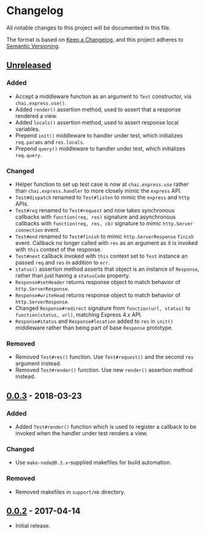 # Changelog
All notable changes to this project will be documented in this file.

The format is based on [Keep a Changelog](https://keepachangelog.com/en/1.0.0/),
and this project adheres to [Semantic Versioning](https://semver.org/spec/v2.0.0.html).

## [Unreleased]
### Added

- Accept a middleware function as an argument to `Test` constructor, via
`chai.express.use()`.
- Added `render()` assertion method, used to assert that a response rendered a
view.
- Added `locals()` assertion method, used to assert response local variables.
- Prepend `init()` middleware to handler under test, which initializes
`req.params` and `res.locals`.
- Prepend `query()` middleware to handler under test, which initializes
`req.query`.

### Changed

- Helper function to set up test case is now at `chai.express.use` rather than
`chai.express.handler` to more closely mimic the `express` API.
- `Test#dispatch` renamed to `Test#listen` to mimic the `express` and `http`
APIs.
- `Test#req` renamed to `Test#request` and now takes synchronous callbacks with
`function(req, res)` signature and asynchronous callbacks with `function(req, res, cb)`
signature to mimic `http.Server` `connection` event.
- `Test#end` renamed to `Test#finish` to mimic `http.ServerResponse` `finish`
event.  Callback no longer called with `res` as an argument as it is invoked
with `this` context of the response.
- `Test#next` callback invoked with `this` context set to `Test` instance an
passed `req` and `res` in addition to `err`.
- `status()` assertion method asserts that object is an instance of `Response`,
rather than just having a `statusCode` property.
- `Response#setHeader` returns response object to match behavior of
`http.ServerResponse`.
- `Response#writeHead` returns response object to match behavior of
`http.ServerResponse`.
- Changed `Response#redirect` signature from `function(url, status)` to
`function(status, url)`, matching Express 4.x API.
- `Response#status` and `Response#location` added to `res` in `init()`
middleware rather than being part of base `Response` prototype.

### Removed

- Removed `Test#res()` function.  Use `Test#request()` and the second `res`
argument instead.
- Removed `Test#render()` function.  Use new `render()` assertion method
instead.

## [0.0.3] - 2018-03-23
### Added

- Added `Test#render()` function which is used to register a callback to be
invoked when the handler under test renders a view.

### Changed

- Use `make-node@0.3.x`-supplied makefiles for build automation.

### Removed

- Removed makefiles in `support/mk` directory.

## [0.0.2] - 2017-04-14

- Initial release.

[Unreleased]: https://github.com/jaredhanson/chai-express-handler/compare/v0.0.3...HEAD
[0.0.3]: https://github.com/jaredhanson/chai-express-handler/compare/v0.0.2...v0.0.3
[0.0.2]: https://github.com/jaredhanson/chai-express-handler/releases/tag/v0.0.2
